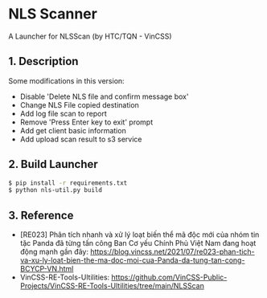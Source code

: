 # NLS Scanner
A Launcher for NLSScan (by HTC/TQN - VinCSS)


## 1. Description
Some modifications in this version:
  - Disable 'Delete NLS file and confirm message box'
  - Change NLS File copied destination
  - Add log file scan to report
  - Remove 'Press Enter key to exit' prompt
  - Add get client basic information
  - Add upload scan result to s3 service


## 2. Build Launcher
```bash
$ pip install -r requirements.txt
$ python nls-util.py build
```

## 3. Reference
 - [RE023] Phân tích nhanh và xử lý loạt biến thể mã độc mới của nhóm tin tặc Panda đã từng tấn công Ban Cơ yếu Chính Phủ Việt Nam đang hoạt động mạnh gần đây: https://blog.vincss.net/2021/07/re023-phan-tich-va-xu-ly-loat-bien-the-ma-doc-moi-cua-Panda-da-tung-tan-cong-BCYCP-VN.html
 - VinCSS-RE-Tools-Ultilities: https://github.com/VinCSS-Public-Projects/VinCSS-RE-Tools-Ultilities/tree/main/NLSScan
